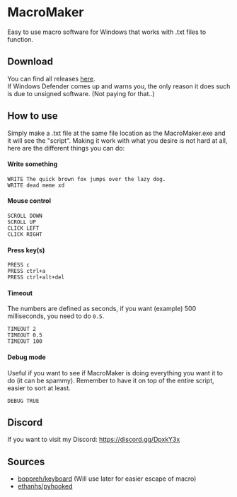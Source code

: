 # MacroMaker
Easy to use macro software for Windows that works with .txt files to function.

## Download
You can find all releases [here](https://github.com/AlexFlipnote/MacroMaker/releases).<br>
If Windows Defender comes up and warns you, the only reason it does such is due to unsigned software. (Not paying for that..)

## How to use
Simply make a .txt file at the same file location as the MacroMaker.exe and it will see the "script".
Making it work with what you desire is not hard at all, here are the different things you can do:

#### Write something
```
WRITE The quick brown fox jumps over the lazy dog.
WRITE dead meme xd
```

#### Mouse control
```
SCROLL DOWN
SCROLL UP
CLICK LEFT
CLICK RIGHT
```

#### Press key(s)
```
PRESS c
PRESS ctrl+a
PRESS ctrl+alt+del
```

#### Timeout
The numbers are defined as seconds, if you want (example) 500 milliseconds, you need to do `0.5`.
```
TIMEOUT 2
TIMEOUT 0.5
TIMEOUT 100
```

#### Debug mode
Useful if you want to see if MacroMaker is doing everything you want it to do (it can be spammy).
Remember to have it on top of the entire script, easier to sort at least.
```
DEBUG TRUE
```


## Discord
If you want to visit my Discord: https://discord.gg/DpxkY3x

## Sources
- [boppreh/keyboard](https://github.com/boppreh/keyboard) (Will use later for easier escape of macro)
- [ethanhs/pyhooked](https://github.com/ethanhs/pyhooked)
